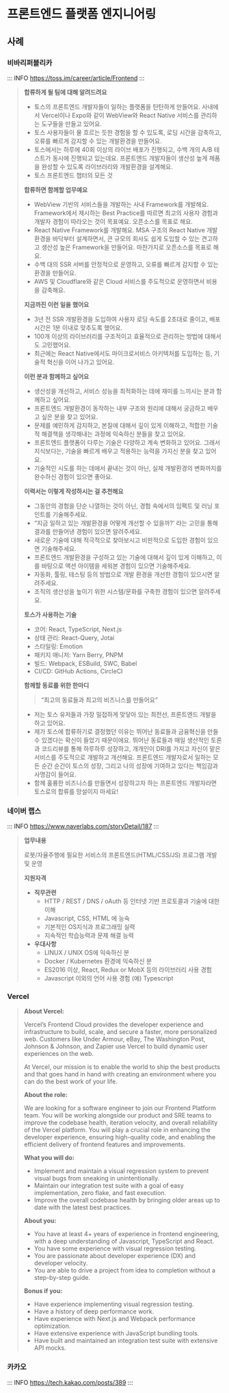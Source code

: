 # 프론트엔드 플랫폼 엔지니어링

## 사례

### 비바리퍼블리카

::: INFO
https://toss.im/career/article/Frontend
:::

> **합류하게 될 팀에 대해 알려드려요**
>
> - 토스의 프론트엔드 개발자들이 일하는 플랫폼을 탄탄하게 만들어요. 사내에서 Vercel이나 Expo와 같이 WebView와 React Native 서비스를 관리하는 도구들을 만들고 있어요.
> - 토스 사용자들이 물 흐르는 듯한 경험을 할 수 있도록, 로딩 시간을 감축하고, 오류를 빠르게 감지할 수 있는 개발환경을 만들어요.
> - 토스에서는 하루에 40회 이상의 라이브 배포가 진행되고, 수백 개의 A/B 테스트가 동시에 진행되고 있는데요. 프론트엔드 개발자들이 생산성 높게 제품을 완성할 수 있도록 라이브러리와 개발환경을 설계해요.
> - 토스 프론트엔드 챕터의 모든 것
>
> **합류하면 함께할 업무예요**
>
> - WebView 기반의 서비스들을 개발하는 사내 Framework를 개발해요. Framework에서 제시하는 Best Practice를 따르면 최고의 사용자 경험과 개발자 경험이 따라오는 것이 목표예요. 오픈소스를 목표로 해요.
> - React Native Framework를 개발해요. MSA 구조의 React Native 개발환경을 바닥부터 설계하면서, 큰 규모의 회사도 쉽게 도입할 수 있는 견고하고 생산성 높은 Framework을 만들어요. 마찬가지로 오픈소스를 목표로 해요.
> - 수백 대의 SSR 서버를 안정적으로 운영하고, 오류를 빠르게 감지할 수 있는 환경을 만들어요.
> - AWS 및 Cloudflare와 같은 Cloud 서비스를 주도적으로 운영하면서 비용을 감축해요.
>
> **지금까진 이런 일을 했어요**
>
> - 3년 전 SSR 개발환경을 도입하여 사용자 로딩 속도를 2초대로 줄이고, 배포 시간은 1분 이내로 맞추도록 했어요.
> - 100개 이상의 라이브러리를 구조적이고 효율적으로 관리하는 방법에 대해서도 고민했어요.
> - 최근에는 React Native에서도 마이크로서비스 아키텍처를 도입하는 등, 기술적 혁신을 이어 나가고 있어요.
>
> **이런 분과 함께하고 싶어요**
>
> - 생산성을 개선하고, 서비스 성능을 최적화하는 데에 재미를 느끼시는 분과 함께하고 싶어요.
> - 프론트엔드 개발환경이 동작하는 내부 구조와 원리에 대해서 궁금하고 배우고 싶은 분을 찾고 있어요.
> - 문제를 예민하게 감지하고, 본질에 대해서 깊이 있게 이해하고, 적합한 기술적 해결책을 생각해내는 과정에 익숙하신 분들을 찾고 있어요.
> - 프론트엔드 플랫폼이 다루는 기술은 다양하고 계속 변화하고 있어요. 그래서 지식보다는, 기술을 빠르게 배우고 적용하는 능력을 가지신 분을 찾고 있어요.
> - 기술적인 시도를 하는 데에서 끝내는 것이 아닌, 실제 개발환경의 변화까지를 완수하신 경험이 있으면 좋아요.
>
> **이력서는 이렇게 작성하시는 걸 추천해요**
>
> - 그동안의 경험을 단순 나열하는 것이 아닌, 경험 속에서의 임팩트 및 러닝 포인트를 기술해주세요.
> - “지금 일하고 있는 개발환경을 어떻게 개선할 수 있을까?’ 라는 고민을 통해 결과를 만들어낸 경험이 있으면 알려주세요.
> - 새로운 기술에 대해 적극적으로 찾아보시고 비판적으로 도입한 경험이 있으면 기술해주세요.
> - 프론트엔드 개발환경을 구성하고 있는 기술에 대해서 깊이 있게 이해하고, 이를 바탕으로 액션 아이템을 세워본 경험이 있으면 기술해주세요.
> - 자동화, 툴링, 테스팅 등의 방법으로 개발 환경을 개선한 경험이 있으시면 알려주세요.
> - 조직의 생산성을 높이기 위한 시스템/문화를 구축한 경험이 있으면 알려주세요.
>
> **토스가 사용하는 기술**
>
> - 코어: React, TypeScript, Next.js
> - 상태 관리: React-Query, Jotai
> - 스타일링: Emotion
> - 패키지 매니저: Yarn Berry, PNPM
> - 빌드: Webpack, ESBuild, SWC, Babel
> - CI/CD: GitHub Actions, CircleCI
>
> **함께할 동료를 위한 한마디**
>
> > “최고의 동료들과 최고의 비즈니스를 만들어요”
>
> - 저는 토스 유저들과 가장 밀접하게 맞닿아 있는 최전선, 프론트엔드 개발을 하고 있어요.
> - 제가 토스에 합류하기로 결정했던 이유는 뛰어난 동료들과 금융혁신을 만들 수 있겠다는 확신이 들었기 때문이에요. 뛰어난 동료들과 매일 생산적인 토론과 코드리뷰를 통해 하루하루 성장하고, 개개인이 DRI를 가지고 자신이 맡은 서비스를 주도적으로 개발하고 개선해요. 프론트엔드 개발자로서 일하는 모든 순간 순간이 토스의 성장, 그리고 나의 성장에 기여하고 있다는 책임감과 사명감이 들어요.
> - 함께 훌륭한 비즈니스를 만들면서 성장하고자 하는 프론트엔드 개발자라면 토스로의 합류를 망설이지 마세요!

### 네이버 랩스

::: INFO
https://www.naverlabs.com/storyDetail/187
:::

> **업무내용**
>
> 로봇/자율주행에 필요한 서비스의 프론트엔드(HTML/CSS/JS) 프로그램 개발 및 운영
>
> **지원자격**
> - **직무관련**
>   - HTTP / REST / DNS / oAuth 등 인터넷 기반 프로토콜과 기술에 대한 이해
>   - Javascript, CSS, HTML 에 능숙
>   - 기본적인 OS지식과 프로그래밍 실력
>   - 지속적인 학습능력과 문제 해결 능력
> - **우대사항**
>   - LINUX / UNIX OS에 익숙하신 분
>   - Docker / Kubernetes 환경에 익숙하신 분
>   - ES2016 이상, React, Redux or MobX 등의 라이브러리 사용 경험
>   - Javascript 이외의 언어 사용 경험 (예) Typescript

### Vercel

> **About Vercel:**
>
> Vercel’s Frontend Cloud provides the developer experience and infrastructure to build, scale, and secure a faster, more personalized web. Customers like Under Armour, eBay, The Washington Post, Johnson & Johnson, and Zapier use Vercel to build dynamic user experiences on the web.
>
> At Vercel, our mission is to enable the world to ship the best products and that goes hand in hand with creating an environment where you can do the best work of your life.
>
> **About the role:**
>
> We are looking for a software engineer to join our Frontend Platform team. You will be working alongside our product and SRE teams to improve the codebase health, iteration velocity, and overall reliability of the Vercel platform. You will play a crucial role in enhancing the developer experience, ensuring high-quality code, and enabling the efficient delivery of frontend features and improvements.
>
> **What you will do:**
> -   Implement and maintain a visual regression system to prevent visual bugs from sneaking in unintentionally.
> -   Maintain our integration test suite with a goal of easy implementation, zero flake, and fast execution.
> -   Improve the overall codebase health by bringing older areas up to date with the latest best practices.
>
> **About you:**
> - You have at least 4+ years of experience in frontend engineering, with a deep understanding of Javascript, TypeScript and React.
> - You have some experience with visual regression testing.
> - You are passionate about developer experience (DX) and developer velocity.
> - You are able to drive a project from idea to completion without a step-by-step guide.
>
> **Bonus if you:**
> - Have experience implementing visual regression testing.
> - Have a history of deep performance work.
> - Have experience with Next.js and Webpack performance optimization.
> - Have extensive experience with JavaScript bundling tools.
> - Have built and maintained an integration test suite with extensive API mocks.

### 카카오

::: INFO
https://tech.kakao.com/posts/389
:::
